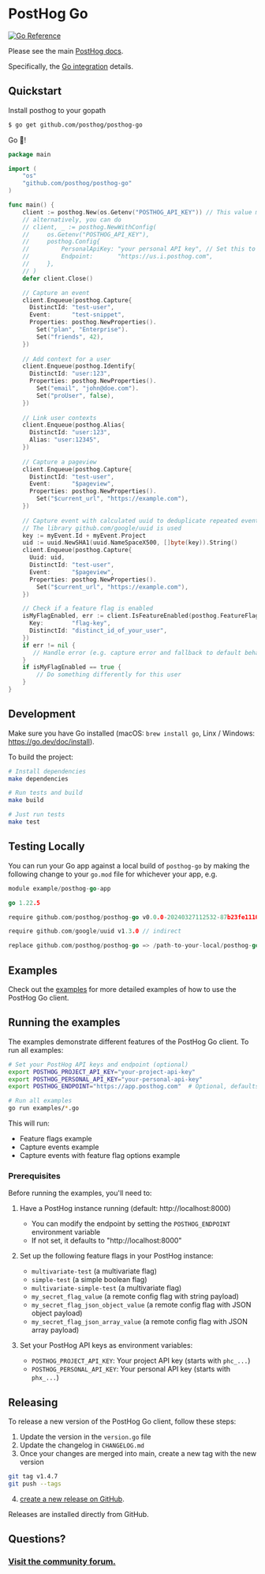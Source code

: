 # PostHog Go

[![Go Reference](https://pkg.go.dev/badge/github.com/posthog/posthog-go.svg)](https://pkg.go.dev/github.com/posthog/posthog-go)

Please see the main [PostHog docs](https://posthog.com/docs).

Specifically, the [Go integration](https://posthog.com/docs/integrations/go-integration) details.

## Quickstart

Install posthog to your gopath

```bash
$ go get github.com/posthog/posthog-go
```

Go 🦔!

```go
package main

import (
    "os"
    "github.com/posthog/posthog-go"
)

func main() {
    client := posthog.New(os.Getenv("POSTHOG_API_KEY")) // This value must be set to the project API key in PostHog
    // alternatively, you can do 
    // client, _ := posthog.NewWithConfig(
    //     os.Getenv("POSTHOG_API_KEY"),
    //     posthog.Config{
    //         PersonalApiKey: "your personal API key", // Set this to your personal API token you want feature flag evaluation to be more performant.  This will incur more costs, though
    //         Endpoint:       "https://us.i.posthog.com",
    //     },
    // )
    defer client.Close()

    // Capture an event
    client.Enqueue(posthog.Capture{
      DistinctId: "test-user",
      Event:      "test-snippet",
      Properties: posthog.NewProperties().
        Set("plan", "Enterprise").
        Set("friends", 42),
    })
    
    // Add context for a user
    client.Enqueue(posthog.Identify{
      DistinctId: "user:123",
      Properties: posthog.NewProperties().
        Set("email", "john@doe.com").
        Set("proUser", false),
    })
    
    // Link user contexts
    client.Enqueue(posthog.Alias{
      DistinctId: "user:123",
      Alias: "user:12345",
    })
    
    // Capture a pageview
    client.Enqueue(posthog.Capture{
      DistinctId: "test-user",
      Event:      "$pageview",
      Properties: posthog.NewProperties().
        Set("$current_url", "https://example.com"),
    })
    
    // Capture event with calculated uuid to deduplicate repeated events. 
    // The library github.com/google/uuid is used
    key := myEvent.Id + myEvent.Project
    uid := uuid.NewSHA1(uuid.NameSpaceX500, []byte(key)).String()
    client.Enqueue(posthog.Capture{
      Uuid: uid,
      DistinctId: "test-user",
      Event:      "$pageview",
      Properties: posthog.NewProperties().
        Set("$current_url", "https://example.com"),
    })

    // Check if a feature flag is enabled
    isMyFlagEnabled, err := client.IsFeatureEnabled(posthog.FeatureFlagPayload{
      Key:        "flag-key",
      DistinctId: "distinct_id_of_your_user",
    })
    if err != nil {
       // Handle error (e.g. capture error and fallback to default behaviour)
    }
    if isMyFlagEnabled == true {
        // Do something differently for this user
    }
}
```

## Development

Make sure you have Go installed (macOS: `brew install go`, Linx / Windows: https://go.dev/doc/install).

To build the project:

```bash
# Install dependencies
make dependencies

# Run tests and build
make build

# Just run tests
make test
```

## Testing Locally

You can run your Go app against a local build of `posthog-go` by making the following change to your `go.mod` file for whichever your app, e.g.

```Go
module example/posthog-go-app

go 1.22.5

require github.com/posthog/posthog-go v0.0.0-20240327112532-87b23fe11103

require github.com/google/uuid v1.3.0 // indirect

replace github.com/posthog/posthog-go => /path-to-your-local/posthog-go
```

## Examples

Check out the [examples](examples/README.md) for more detailed examples of how to use the PostHog Go client.

## Running the examples

The examples demonstrate different features of the PostHog Go client. To run all examples:

```bash
# Set your PostHog API keys and endpoint (optional)
export POSTHOG_PROJECT_API_KEY="your-project-api-key"
export POSTHOG_PERSONAL_API_KEY="your-personal-api-key"
export POSTHOG_ENDPOINT="https://app.posthog.com"  # Optional, defaults to http://localhost:8000

# Run all examples
go run examples/*.go
```

This will run:

- Feature flags example
- Capture events example
- Capture events with feature flag options example

### Prerequisites

Before running the examples, you'll need to:

1. Have a PostHog instance running (default: http://localhost:8000)
   - You can modify the endpoint by setting the `POSTHOG_ENDPOINT` environment variable
   - If not set, it defaults to "http://localhost:8000"

2. Set up the following feature flags in your PostHog instance:
   - `multivariate-test` (a multivariate flag)
   - `simple-test` (a simple boolean flag)
   - `multivariate-simple-test` (a multivariate flag)
   - `my_secret_flag_value` (a remote config flag with string payload)
   - `my_secret_flag_json_object_value` (a remote config flag with JSON object payload)
   - `my_secret_flag_json_array_value` (a remote config flag with JSON array payload)

3. Set your PostHog API keys as environment variables:
   - `POSTHOG_PROJECT_API_KEY`: Your project API key (starts with `phc_...`)
   - `POSTHOG_PERSONAL_API_KEY`: Your personal API key (starts with `phx_...`)

## Releasing

To release a new version of the PostHog Go client, follow these steps:

1. Update the version in the `version.go` file
2. Update the changelog in `CHANGELOG.md`
3. Once your changes are merged into main, create a new tag with the new version

```bash
git tag v1.4.7
git push --tags
```

4. [create a new release on GitHub](https://github.com/PostHog/posthog-go/releases/new).

Releases are installed directly from GitHub.

## Questions?

### [Visit the community forum.](https://posthog.com/questions)
